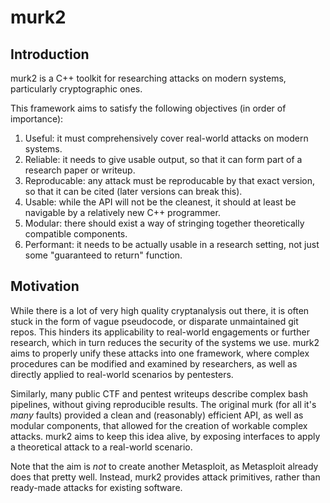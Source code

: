 # murk2

## Introduction
murk2 is a C++ toolkit for researching attacks on modern systems, particularly cryptographic ones.

This framework aims to satisfy the following objectives (in order of importance):

1. Useful: it must comprehensively cover real-world attacks on modern systems.
2. Reliable: it needs to give usable output, so that it can form part of a research paper or writeup.
3. Reproducable: any attack must be reproducable by that exact version, so that it can be cited (later versions can break this).
4. Usable: while the API will not be the cleanest, it should at least be navigable by a relatively new C++ programmer.
5. Modular: there should exist a way of stringing together theoretically compatible components.
6. Performant: it needs to be actually usable in a research setting, not just some "guaranteed to return" function.

## Motivation
While there is a lot of very high quality cryptanalysis out there, it is often stuck in the form of vague pseudocode,
or disparate unmaintained git repos. This hinders its applicability to real-world engagements or further research, 
which in turn reduces the security of the systems we use. 
murk2 aims to properly unify these attacks into one framework, where complex procedures can be modified and examined by researchers,
as well as directly applied to real-world scenarios by pentesters.

Similarly, many public CTF and pentest writeups describe complex bash pipelines, without giving reproducible results. 
The original murk (for all it's *many* faults) provided a clean and (reasonably) efficient API, as well as modular components, 
that allowed for the creation of workable complex attacks.
murk2 aims to keep this idea alive, by exposing interfaces to apply a theoretical attack to a real-world scenario.

Note that the aim is *not* to create another Metasploit, as Metasploit already does that pretty well. 
Instead, murk2 provides attack primitives, rather than ready-made attacks for existing software.
